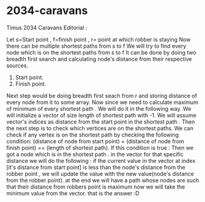# 2034-caravans
Timus 2034 Caravans Editorial :

Let s=Start point , f=finish point , r= point at which robber is staying
Now there can be multiple shortest paths from s to f
We will try to find every node which is on the shortest paths from s to f
It can be done by doing two breadth first search and calculating node's distance from their respective sources.
1. Start point.
2. Finish point.


Next step would be doing breadth first seach from r and storing distance of every node from it to some array.
Now since we need to calculate maximum of minimum of every shortest path .
We will do it in the following way.
We will initialize a vector of size length of shortest path with -1.
We will assume vector's indices as distance from the start point in the shortest path .
Then the next step is to check which vertices are on the shortest paths.
We can check if any vertex is on the shortest path by checking the following condition:
(distance of node from start point) + (distance of node from finish point) == (length of shortest path).
If this condition is true :
Then we got a node which is in the shortest path .
in the vector for that specific distance we will do the following :
if the  current value in the vector at index [it's distance from start point] is less than the node's distance from the robber point , we will update the value with the new value(node's distance from the robber point).
at the end we will have a path whose nodes are such that their distance from robbers point is maximum
now we will take the minimum value from the vector.
that is the answer :D
